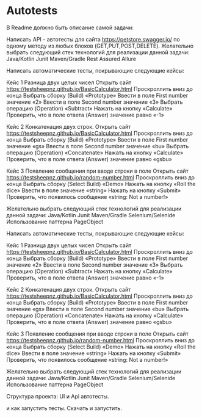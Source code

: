 # Autotests
В Readme должно быть описание самой задачи:

Написать API - автотесты для сайта https://petstore.swagger.io/ по одному методу из любых блоков (GET,PUT,POST,DELETE). Желательно выбрать следующий стек технологий для реализации данной задачи:
Java/Kotlin
Junit
Maven/Gradle
Rest Assured
Allure

Написать автоматические тесты, покрывающие следующие кейсы:

Кейс 1 Разница двух целых чисел
Открыть сайт https://testsheepnz.github.io/BasicCalculator.html 
Проскроллить вниз до конца
Выбрать сборку (Build) «Prototype»
Ввести в поле First number значение «2»
Ввести в поле Second number значение «3»
Выбрать операцию (Operation) «Subtract»
Нажать на кнопку «Calculate»
Проверить, что в поле ответа (Answer) значение равно «-1»

Кейс 2 Конкатенация двух строк.
Открыть сайт https://testsheepnz.github.io/BasicCalculator.html 
Проскроллить вниз до конца
Выбрать сборку (Build) «Prototype»
Ввести в поле First number значение «gs»
Ввести в поле Second number значение «bu»
Выбрать операцию (Operation) «Concatenate»
Нажать на кнопку «Calculate»
Проверить, что в поле ответа (Answer) значение равно «gsbu»

Кейс 3 Появление сообщения при вводе строки в поле
Открыть сайт https://testsheepnz.github.io/random-number.html 
Проскроллить вниз до конца
Выбрать сборку (Select Build) «Demo»
Нажать на кнопку «Roll the dice»
Ввести в поле значение «string»
Нажать на кнопку «Submit»
Проверить, что появилось сообщение «string: Not a number!»

Желательно выбрать следующий стек технологий для реализации данной задачи:
Java/Kotlin
Junit
Maven/Gradle
Selenium/Selenide
Использование паттерна PageObject

Написать автоматические тесты, покрывающие следующие кейсы:

Кейс 1 Разница двух целых чисел
Открыть сайт https://testsheepnz.github.io/BasicCalculator.html 
Проскроллить вниз до конца
Выбрать сборку (Build) «Prototype»
Ввести в поле First number значение «2»
Ввести в поле Second number значение «3»
Выбрать операцию (Operation) «Subtract»
Нажать на кнопку «Calculate»
Проверить, что в поле ответа (Answer) значение равно «-1»

Кейс 2 Конкатенация двух строк.
Открыть сайт https://testsheepnz.github.io/BasicCalculator.html 
Проскроллить вниз до конца
Выбрать сборку (Build) «Prototype»
Ввести в поле First number значение «gs»
Ввести в поле Second number значение «bu»
Выбрать операцию (Operation) «Concatenate»
Нажать на кнопку «Calculate»
Проверить, что в поле ответа (Answer) значение равно «gsbu»

Кейс 3 Появление сообщения при вводе строки в поле
Открыть сайт https://testsheepnz.github.io/random-number.html 
Проскроллить вниз до конца
Выбрать сборку (Select Build) «Demo»
Нажать на кнопку «Roll the dice»
Ввести в поле значение «string»
Нажать на кнопку «Submit»
Проверить, что появилось сообщение «string: Not a number!»

Желательно выбрать следующий стек технологий для реализации данной задачи:
Java/Kotlin
Junit
Maven/Gradle
Selenium/Selenide
Использование паттерна PageObject

Структура проекта:
UI и Аpi автотесты.

и как запустить тесты.
Скачать и запустить.
